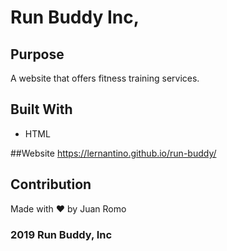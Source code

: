 
# Run Buddy Inc,

## Purpose 
A website that offers fitness training services.

## Built With 
* HTML

##Website 
https://lernantino.github.io/run-buddy/

## Contribution
Made with ❤️ by Juan Romo 

### 2019 Run Buddy, Inc 
